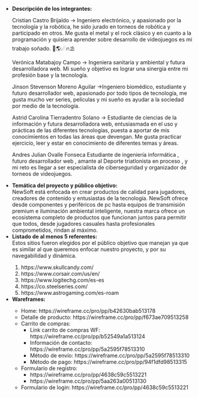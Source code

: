 <ul type = "disc">
<li><strong>Descripción de los integrantes:</strong></li>

Cristian Castro Brijaldo -> Ingeniero electrónico, y apasionado por la tecnología y la robótica, he sido jurado en torneos de robótica y participado en otros. Me gusta el metal y el rock clásico y en cuanto a la programación y quisiera aprender sobre desarrollo de videojuegos es mi trabajo soñado. 🦾🌎☄🔥⛱

Verónica Matabajoy Campo -> Ingeniera sanitaria y ambiental y futura desarrolladora web. Mi sueño y objetivo es lograr una sinergia entre mi profesión base y la tecnología.

Jinson Stevenson Moreno Aguilar ->Ingeniero biomédico, estudiante y  futuro desarrollador web, apasionado por todo tipos de tecnología, me gusta mucho ver series, películas y mi sueño es ayudar a la sociedad por medio de la tecnología.

Astrid Carolina Tierradentro Solano → Estudiante de ciencias de la información y futura desarrolladora web, entusiasmada en el uso y prácticas de las diferentes tecnologías, puesta a aportar de mis conocimientos en todas las áreas que devengan. Me gusta practicar ejercicio, leer y estar en conocimiento de diferentes temas y áreas.

Andres Julian Ovalle Fonseca 
Estudiante de ingeniería informática , futuro desarrollador web , amante al Deporte triatlonista en proceso , y mi reto es llegar a ser especialista de ciberseguridad y organizador de torneos de videojuegos. 

<li><strong>Temática del proyecto y público objetivo:</strong></li>
NewSoft está enfocada en crear productos de calidad para jugadores, creadores de contenido y entusiastas de la tecnología. NewSoft ofrece desde componentes y periféricos de pc hasta equipos de transmisión premium e iluminación ambiental inteligente, nuestra marca ofrece un ecosistema completo de productos que funcionan juntos para permitir que todos, desde jugadores casuales hasta profesionales comprometidos, rindan al máximo.

<li><strong>Listado de al menos 5 referentes: </strong></li>
Estos sitios fueron elegidos por el público objetivo que manejan ya que es similar al que queremos enfocar nuestro proyecto, y por su navegabilidad y dinámica.
<ol type = "1">
<li>https://www.skullcandy.com/</li>
<li>https://www.corsair.com/us/en/</li>
<li>https://www.logitechg.com/es-es</li>
<li>https://co.steelseries.com/</li>
<li>https://www.astrogaming.com/es-roam</li>
</ol>
<li><strong>Wareframes:</strong></li>
<ul>
    <li>Home: https://wireframe.cc/pro/pp/b42630bab513178</li>
    <li>Detalle de producto: https://wireframe.cc/pro/pp/f673ae709513258</li>
    <li>Carrito de compras: 
        <ul>
            <li>Link carrito de compras WF: https://wireframe.cc/pro/pp/b52549a1a513124</li>
            <li>Información de contacto: https://wireframe.cc/pro/pp/5a2595f78513310</li>
            <li>Método de envío: https://wireframe.cc/pro/pp/5a2595f78513310</li>
            <li>Método de pago: https://wireframe.cc/pro/pp/94f1dfd98513315</li>
        </ul>
    </li>
    <li>Formulario de registro: 
        <ul>
            <li>https://wireframe.cc/pro/pp/4638c59c5513221</li>
            <li>https://wireframe.cc/pro/pp/5aa263a00513130</li>
        </ul>
    </li>
    <li>Formulario de login: https://wireframe.cc/pro/pp/4638c59c5513221
</ul>
</ul>
